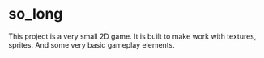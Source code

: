 # so_long
This project is a very small 2D game. It is built to make work with  textures, sprites. And some very basic gameplay elements.
